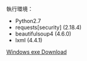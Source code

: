 執行環境：

 * Python2.7
 * requests\[security\] (2.18.4)
 * beautifulsoup4 (4.6.0)
 * lxml (4.4.1)

[Windows exe Download](https://github.com/Tyze-yzu/SurveyBot/raw/master/yzuSurvey.exe)
